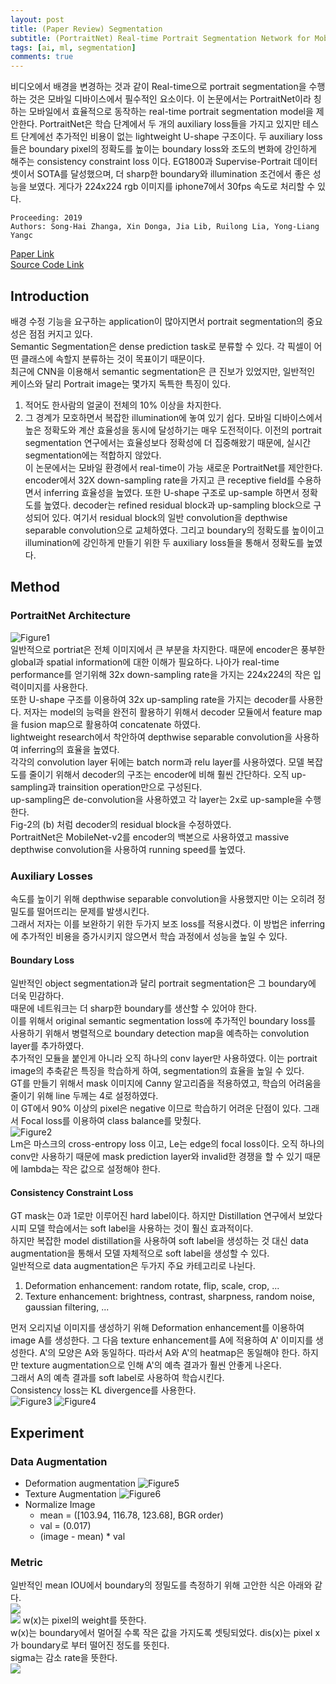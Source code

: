 ```yaml
---
layout: post  
title: (Paper Review) Segmentation  
subtitle: (PortraitNet) Real-time Portrait Segmentation Network for Mobile Device  
tags: [ai, ml, segmentation]  
comments: true
--- 
```


비디오에서 배경을 변경하는 것과 같이 Real-time으로 portrait segmentation을 수행하는 것은 모바일 디바이스에서 필수적인 요소이다.
이 논문에서는 PortraitNet이라 칭하는 모바일에서 효율적으로 동작하는 real-time portrait segmentation model을 제안한다.
PortraitNet은 학습 단계에서 두 개의 auxiliary loss들을 가지고 있지만 테스트 단계에선 추가적인 비용이 없는 lightweight U-shape 구조이다.
두 auxiliary loss들은 boundary pixel의 정확도를 높이는 boundary loss와 조도의 변화에 강인하게 해주는 consistency constraint loss 이다. 
EG1800과 Supervise-Portrait 데이터 셋이서 SOTA를 달성했으며, 더 sharp한 boundary와 illumination 조건에서 좋은 성능을 보였다.
게다가 224x224 rgb 이미지를 iphone7에서 30fps 속도로 처리할 수 있다.  

```
Proceeding: 2019
Authors: Song-Hai Zhanga, Xin Donga, Jia Lib, Ruilong Lia, Yong-Liang Yangc
```

[Paper Link](http://yongliangyang.net/docs/mobilePotrait_c&g19.pdf)  
[Source Code Link](https://github.com/dong-x16/PortraitNet)

## Introduction
배경 수정 기능을 요구하는 application이 많아지면서 portrait segmentation의 중요성은 점점 커지고 있다.  
Semantic Segmentation은 dense prediction task로 분류할 수 있다. 각 픽셀이 어떤 클래스에 속할지 분류하는 것이 목표이기 때문이다.  
최근에 CNN을 이용해서 semantic segmentation은 큰 진보가 있었지만, 일반적인 케이스와 달리 Portrait image는 몇가지 독특한 특징이 있다. 
1. 적어도 한사람의 얼굴이 전체의 10% 이상을 차지한다. 
2. 그 경계가 모호하면서 복잡한 illumination에 놓여 있기 쉽다. 
모바일 디바이스에서 높은 정확도와 계산 효율성을 동시에 달성하기는 매우 도전적이다. 이전의 portrait segmentation 연구에서는 효율성보다 정확성에 더 집중해왔기 때문에, 
실시간 segmentation에는 적합하지 않았다.   
이 논문에서는 모바일 환경에서 real-time이 가능 새로운 PortraitNet를 제안한다. 
encoder에서 32X down-sampling rate을 가지고 큰 receptive field를 수용하면서 inferring 효율성을 높였다. 
또한 U-shape 구조로 up-sample 하면서 정확도를 높였다. decoder는 refined residual block과 up-sampling block으로 구성되어 있다. 
여기서 residual block의 일반 convolution을 depthwise separable convolution으로 교체하였다.
그리고 boundary의 정확도를 높이이고 illumination에 강인하게 만들기 위한 두 auxiliary loss들을 통해서 정확도를 높였다.  

## Method
### PortraitNet Architecture
![Figure1](./../assets/resource/segmentation/paper2/1.png)  
일반적으로 portriat은 전체 이미지에서 큰 부분을 차지한다. 때문에 encoder은 풍부한 global과 spatial information에 대한 이해가 필요하다.
나아가 real-time performance를 얻기위해 32x down-sampling rate을 가지는 224x224의 작은 입력이미지를 사용한다.  
또한 U-shape 구조를 이용하여 32x up-sampling rate을 가지는 decoder를 사용한다. 
저자는 model의 능력을 완전히 활용하기 위해서 decoder 모듈에서 feature map을 fusion map으로 활용하여 concatenate 하였다.  
lightweight research에서 착안하여 depthwise separable convolution을 사용하여 inferring의 효율을 높였다.  
각각의 convolution layer 뒤에는 batch norm과 relu layer를 사용하였다. 
모델 복잡도를 줄이기 위해서 decoder의 구조는 encoder에 비해 훨씬 간단하다. 오직 up-sampling과 trainsition operation만으로 구성된다.  
up-sampling은 de-convolution을 사용하였고 각 layer는 2x로 up-sample을 수행한다.  
Fig-2의 (b) 처럼 decoder의 residual block을 수정하였다.  
PortraitNet은 MobileNet-v2를 encoder의 백본으로 사용하였고 massive depthwise convolution을 사용하여 running speed를 높였다.  

### Auxiliary Losses
속도를 높이기 위해 depthwise separable convolution을 사용했지만 이는 오히려 정밀도를 떨어뜨리는 문제를 발생시킨다.  
그래서 저자는 이를 보완하기 위한 두가지 보조 loss를 적용시켰다. 이 방법은 inferring에 추가적인 비용을 증가시키지 않으면서 학습 과정에서 성능을 높일 수 있다.  

#### Boundary Loss
일반적인 object segmentation과 달리 portrait segmentation은 그 boundary에 더욱 민감하다.  
때문에 네트워크는 더 sharp한 boundary를 생산할 수 있어야 한다.  
이를 위해서 original semantic segmentation loss에 추가적인 boundary loss를 사용하기 위해서 병렬적으로 boundary detection map을 예측하는 convolution layer를 추가하였다.  
추가적인 모듈을 붙인게 아니라 오직 하나의 conv layer만 사용하였다. 
이는 portrait image의 추축같은 특징을 학습하게 하여, segmentation의 효율을 높일 수 있다.  
GT를 만들기 위해서 mask 이미지에 Canny 알고리즘을 적용하였고, 학습의 어려움을 줄이기 위해 line 두께는 4로 설정하였다.  
이 GT에서 90% 이상의 pixel은 negative 이므로 학습하기 어려운 단점이 있다.
그래서 Focal loss를 이용하여 class balance를 맞췄다.   
![Figure2](./../assets/resource/segmentation/paper2/2.png)  
Lm은 마스크의 cross-entropy loss 이고, Le는 edge의 focal loss이다. 
오직 하나의 conv만 사용하기 때문에 mask prediction layer와 invalid한 경쟁을 할 수 있기 때문에 lambda는 작은 값으로 설정해야 한다.  

#### Consistency Constraint Loss
GT mask는 0과 1로만 이루어진 hard label이다. 하지만 Distillation 연구에서 보았다시피 모델 학습에서는 soft label을 사용하는 것이 훨신 효과적이다.  
하지만 복잡한 model distillation을 사용하여 soft label을 생성하는 것 대신 data augmentation을 통해서 모델 자체적으로 soft label을 생성할 수 있다.  
일반적으로 data augmentation은 두가지 주요 카테고리로 나뉜다.  
1. Deformation enhancement: random rotate, flip, scale, crop, ...
2. Texture enhancement: brightness, contrast, sharpness, random noise, gaussian filtering, ...

먼저 오리지널 이미지를 생성하기 위해 Deformation enhancement를 이용하여 image A를 생성한다. 
그 다음 texture enhancement를 A에 적용하여 A' 이미지를 생성한다. 
A'의 모양은 A와 동일하다. 따라서 A와 A'의 heatmap은 동일해야 한다. 
하지만 texture augmentation으로 인해 A'의 예측 결과가 훨씬 안좋게 나온다.  
그래서 A의 예측 결과를 soft label로 사용하여 학습시킨다.  
Consistency loss는 KL divergence를 사용한다.  
![Figure3](./../assets/resource/segmentation/paper2/3.png)
![Figure4](./../assets/resource/segmentation/paper2/4.png)  

## Experiment
### Data Augmentation
* Deformation augmentation
![Figure5](./../assets/resource/segmentation/paper2/5.png)  
* Texture Augmentation
![Figure6](./../assets/resource/segmentation/paper2/6.png)
* Normalize Image
    * mean = ([103.94, 116.78, 123.68], BGR order)
    * val = (0.017)
    * (image - mean) * val

### Metric
일반적인 mean IOU에서 boundary의 정밀도를 측정하기 위해 고안한 식은 아래와 같다.   
![](./../assets/resource/segmentation/paper2/8.png)  
![](./../assets/resource/segmentation/paper2/9.png)
w(x)는 pixel의 weight를 뜻한다.  
w(x)는 boundary에서 멀어질 수록 작은 값을 가지도록 셋팅되었다. dis(x)는 pixel x가 boundary로 부터 떨어진 정도를 뜻힌다.  
sigma는 감소 rate을 뜻한다.  
![](./../assets/resource/segmentation/paper2/10.png)  





